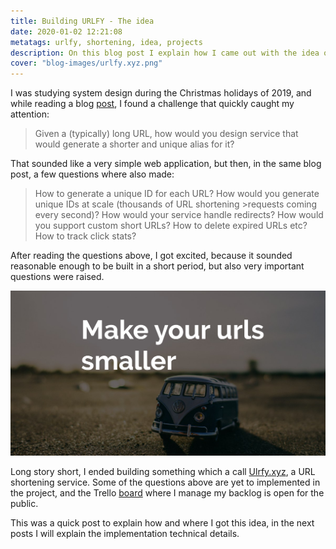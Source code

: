```yaml
---
title: Building URLFY - The idea
date: 2020-01-02 12:21:08
metatags: urlfy, shortening, idea, projects
description: On this blog post I explain how I came out with the idea of building a shortening service
cover: "blog-images/urlfy.xyz.png"
---
```


I was studying system design during the Christmas holidays of 2019, and while reading a blog [post](https://hackernoon.com/top-10-system-design-interview-questions-for-software-engineers-8561290f0444), I found a challenge that quickly caught my attention: 

>Given a (typically) long URL, how would you design service that would generate a shorter and unique alias for it?

That sounded like a very simple web application, but then, in the same blog post, a few questions where also made:

>How to generate a unique ID for each URL?
>How would you generate unique IDs at scale (thousands of URL shortening >requests coming every second)?
>How would your service handle redirects?
>How would you support custom short URLs?
>How to delete expired URLs etc?
>How to track click stats?

After reading the questions above, I got excited, because it sounded reasonable enough to be built in a short period, but also very important questions were raised.

![Urlfy](/blog/blog-images/urlfy.xyz.png)

Long story short, I ended building something which a call [Ulrfy.xyz](https://app.urlfy.xyz), a URL shortening service. Some of the questions above are yet to implemented in the project, and the Trello [board](https://trello.com/b/YZDrArI2/urlfyxyz) where I manage my backlog is open for the public.

This was a quick post to explain how and where I got this idea, in the next posts I will explain the implementation technical details.